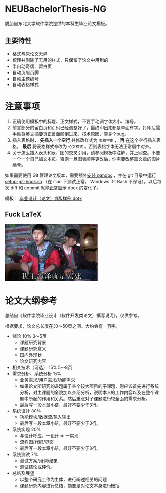 # NEUBachelorThesis-NG

脱胎自东北大学软件学院提供的本科生毕业论文模板。

## 主要特性

- 格式与原论文无异
- 梳理并删除了无用的样式，只保留了论文中用到的
- 半自动奇偶、留白页
- 自动页眉页脚
- 自动主题编号
- 自动表格样式

# 注意事项

1. 正确使用模板中的标题、正文样式，不要手动调字体大小、编号。
2. 前言部分的留白页和页码已经调整好了，最终印出来都是单面有字。打印后需手动将英文摘要页正反面颠倒过来，技术原因，算是个bug。
3. 插入表格时， **先插入一个空行** 并修改样式为 `表格字体` ， **再** 在这个空行插入表格， **最后** 将表格样式修改为 `论文样式` 。否则表格字体无法正常居中对齐。
4. 关于怎么插入表头和表、图的交叉引用，请参阅模板中注解，并上网查。不要一个一个自己加文本框。否则一旦图表顺序更改后，你需要改整篇文章的图片编号。

如果需要使用 Git 管理论文版本，需要额外[安装 pandoc](https://pandoc.org/installing.html)  ，并在 git 目录中运行 [setup-git-hook.sh](/setup-git-hook.sh) （在 mac 下测试正常， Windows Git Bash 不保证）。以后每次 diff 和 commit 就能正常显示 docx 的变化了。


模板： [毕业设计（论文）排版样例.dotx](毕业设计（论文）排版样例.dotx)

## Fuck LaTeX

![LaTeX](LaTeX.gif)



# 论文大纲参考

总结自《软件学院毕业设计（软件开发类论文）撰写说明》，仅供参考。

根据要求，论文总长度在30～50页之间。大约会有一万字。

- 绪论 10% 3～5页
  - 课题研究背景
  - 课题研究意义
  - 国内外现状
  - 论文研究内容
- 相关技术（可选） 15% 5～8页
- 需求分析、系统分析 15%
  - 业务需求/用户需求/功能需求
  - 如果论文所研究的课题属于某个较大项目的子课题，则应该首先进行系统分析，对主课题的全貌加以介绍分析，说明本人的工作内容以及在整个课题中所起的作用和关系。然后重点对子课题进行较全面的需求分析。 
  - 最后写一段本章小结，最好不要少于3行。
- 系统设计 30%
  - 功能模块/数据流/输入输出
  - 最后写一段本章小结，最好不要少于3行。
- 系统实现 20%
  - 与设计呼应，一设计 => 一实现
  - 流程图/代码/界面
  - 最后写一段本章小结，最好不要少于3行。
- 系统测试 7%
  - 测试方案/用例/结果
  - 测试结论或评价。
- 总结及展望
  - 以整个研究工作为主体，进行阐述相关的问题
  - 课题研究内容进行总结，摘要是对论文本身进行概括 
